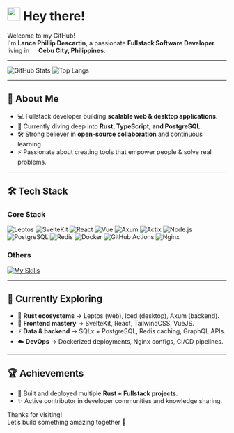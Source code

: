 <h1>
  <img src="https://emojis.slackmojis.com/emojis/images/1531849430/4246/blob-sunglasses.gif?1531849430" width="30"/> 
  Hey there!
</h1>

<p>
  Welcome to my GitHub! <br>
  I'm <b>Lance Phillip Descartin</b>, a passionate <b>Fullstack Software Developer</b> living in 
  <img src="https://cdn-icons-png.flaticon.com/512/197/197561.png" width="13"/> <b>Cebu City, Philippines</b>. 
</p>

---

![GitHub Stats](https://github-readme-stats.vercel.app/api?username=icarusvagner&theme=vue-dark&show_icons=true&hide_border=true&count_private=true)
![Top Langs](https://github-readme-stats.vercel.app/api/top-langs/?username=icarusvagner&layout=compact&theme=vue-dark&hide_border=true)

---

## 🚀 About Me

- 💻 Fullstack developer building **scalable web & desktop applications**.  
- 🌱 Currently diving deep into **Rust, TypeScript, and PostgreSQL**.  
- 🛠️ Strong believer in **open-source collaboration** and continuous learning.  
- ⚡ Passionate about creating tools that empower people & solve real problems.  

---
## 🛠 Tech Stack

### Core Stack
<p>
  <!-- Frontend -->
  <img alt="Leptos" src="https://img.shields.io/badge/leptos?style=flat-square&logo=rust&logoColor=white" />
  <img alt="SvelteKit" src="https://img.shields.io/badge/-SvelteKit-FF3E00?style=flat-square&logo=svelte&logoColor=white" />
  <img alt="React" src="https://img.shields.io/badge/-React-45b8d8?style=flat-square&logo=react&logoColor=white" />
  <img alt="Vue" src="https://img.shields.io/badge/-Vue.js-4FC08D?style=flat-square&logo=vue.js&logoColor=white" />

  <!-- Backend -->
  <img alt="Axum" src="https://img.shields.io/badge/-Axum-000000?style=flat-square&logo=rust&logoColor=white" />
  <img alt="Actix" src="https://img.shields.io/badge/-Actix-2C3E50?style=flat-square&logo=rust&logoColor=white" />
  <img alt="Node.js" src="https://img.shields.io/badge/nodedotjs?style=flat-square&logo=node.js&logoColor=white" />

  <!-- Database -->
  <img alt="PostgreSQL" src="https://img.shields.io/badge/-PostgreSQL-336791?style=flat-square&logo=postgresql&logoColor=white" />
  <img alt="Redis" src="https://img.shields.io/badge/-Redis-DC382D?style=flat-square&logo=redis&logoColor=white" />

  <!-- DevOps -->
  <img alt="Docker" src="https://img.shields.io/badge/-Docker-46a2f1?style=flat-square&logo=docker&logoColor=white" />
  <img alt="GitHub Actions" src="https://img.shields.io/badge/-GitHub_Actions-2088FF?style=flat-square&logo=github-actions&logoColor=white" />
  <img alt="Nginx" src="https://img.shields.io/badge/-Nginx-269539?style=flat-square&logo=nginx&logoColor=white" />
</p>

### Others

[![My Skills](https://skillicons.dev/icons?i=rust,ts,js,html,css,wasm,react,vue,svelte,tauri,nodejs,express,java,php,python,postgres,mysql,mongodb,firebase,supabase,git,docker,express,deno,bootstrap,babel,arch,actix,linux,vim,nginx,jenkins,jest,tailwind,netlify,vercel,postman,redis,graphql,prisma,figma,stackoverflow,yew)](https://skillicons.dev)

---

## 🌱 Currently Exploring

- 🦀 **Rust ecosystems** → Leptos (web), Iced (desktop), Axum (backend).  
- 🎨 **Frontend mastery** → SvelteKit, React, TailwindCSS, VueJS.  
- ⚡ **Data & backend** → SQLx + PostgreSQL, Redis caching, GraphQL APIs.  
- ☁️ **DevOps** → Dockerized deployments, Nginx configs, CI/CD pipelines.  

---

## 🏆 Achievements

- 🚀 Built and deployed multiple **Rust + Fullstack projects**.  
- ✨ Active contributor in developer communities and knowledge sharing.  

<!--
---
## 📬 Get in Touch

- 🐦 [Twitter](https://twitter.com/introvertedbot)  
- ✍️ [Articles](https://theenthusiast.dev)  
- 💼 [LinkedIn](https://www.linkedin.com/in/YOUR-LINK)  
- 📧 Email: **lance@example.com** _(optional to add)_  

---
-->
Thanks for visiting!  
Let’s build something amazing together 🚀
